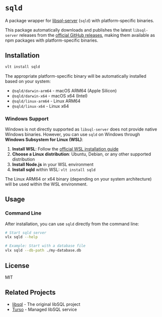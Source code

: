 # `sqld`

A package wrapper for [libsql-server](https://github.com/tursodatabase/libsql) (`sqld`) with platform-specific binaries.

This package automatically downloads and publishes the latest `libsql-server` releases from the [official GitHub releases](https://github.com/tursodatabase/libsql/releases?q=libsql-server-), making them available as npm packages with platform-specific binaries.

## Installation

```bash
vlt install sqld
```

The appropriate platform-specific binary will be automatically installed based on your system:

- `@sqld/darwin-arm64` - macOS ARM64 (Apple Silicon)
- `@sqld/darwin-x64` - macOS x64 (Intel)
- `@sqld/linux-arm64` - Linux ARM64
- `@sqld/linux-x64` - Linux x64

### Windows Support

Windows is not directly supported as `libsql-server` does not provide native Windows binaries. However, you can use `sqld` on Windows through **Windows Subsystem for Linux (WSL)**:

1. **Install WSL**: Follow the [official WSL installation guide](https://docs.microsoft.com/en-us/windows/wsl/install)
2. **Choose a Linux distribution**: Ubuntu, Debian, or any other supported distribution
3. **Install Node.js** in your WSL environment
4. **Install sqld** within WSL: `vlt install sqld`

The Linux ARM64 or x64 binary (depending on your system architecture) will be used within the WSL environment.

## Usage

### Command Line

After installation, you can use `sqld` directly from the command line:

```bash
# Start sqld server
vlx sqld --help

# Example: Start with a database file
vlx sqld --db-path ./my-database.db
```

## License

MIT

## Related Projects

- [libsql](https://github.com/tursodatabase/libsql) - The original libSQL project
- [Turso](https://turso.tech/) - Managed libSQL service